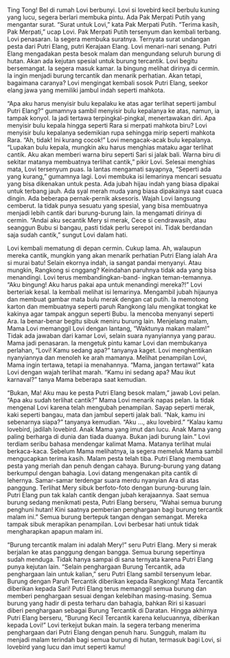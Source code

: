 Ting Tong!
Bel di rumah Lovi berbunyi.
Lovi si lovebird kecil berbulu kuning yang lucu, segera berlari membuka pintu. Ada Pak Merpati Putih yang mengantar surat.
“Surat untuk Lovi,” kata Pak Merpati Putih. “Terima kasih, Pak Merpati,” ucap Lovi.
Pak Merpati Putih tersenyum dan kembali terbang.
Lovi penasaran. Ia segera membuka suratnya. Ternyata surat undangan pesta dari Putri Elang, putri Kerajaan Elang. Lovi menari-nari senang.
Putri Elang mengadakan pesta besok malam dan mengundang seluruh burung di hutan. Akan ada kejutan spesial untuk burung tercantik.
Lovi begitu bersemangat. Ia segera masuk kamar. Ia bingung melihat dirinya di cermin. Ia ingin menjadi burung tercantik dan menarik perhatian. Akan tetapi, bagaimana caranya?
Lovi mengingat kembali sosok Putri Elang, seekor elang jawa yang memiliki jambul indah seperti mahkota.

“Apa aku harus menyisir bulu kepalaku ke atas agar terlihat seperti jambul Putri Elang?” gumamnya sambil menyisir bulu kepalanya ke atas, namun, ia tampak konyol. Ia jadi tertawa terpingkal-pingkal, menertawakan diri.
Apa menyisir bulu kepala hingga seperti Rara si merpati mahkota biru? Lovi menyisir bulu kepalanya sedemikian rupa sehingga mirip seperti mahkota Rara.
“Ah, tidak! Ini kurang cocok!” Lovi mengacak-acak bulu kepalanya. “Lupakan bulu kepala, mungkin aku harus menghias mataku agar terlihat cantik. Aku akan memberi warna biru seperti Sari si jalak bali. Warna biru di sekitar matanya membuatnya terlihat cantik,” pikir Lovi.
Selesai menghias mata, Lovi tersenyum puas. Ia lantas mengamati sayapnya, “Seperti ada yang kurang,” gumamnya lagi.
Lovi membuka isi lemarinya mencari sesuatu yang bisa dikenakan untuk pesta. Ada jubah hijau indah yang biasa dipakai untuk terbang jauh. Ada syal merah muda yang biasa dipakainya saat cuaca dingin. Ada beberapa pernak-pernik aksesoris.
Wajah Lovi langsung cemberut. Ia tidak punya sesuatu yang spesial, yang bisa membuatnya menjadi lebih cantik dari burung-burung lain. Ia mengamati dirinya di cermin.
“Andai aku secantik Mery si merak, Cece si cendrawasih, atau seanggun Bubu si bangau, pasti tidak perlu serepot ini. Tidak berdandan saja sudah cantik,” sungut Lovi dalam hati.

Lovi kembali mematung di depan cermin. Cukup lama. Ah, walaupun mereka cantik, mungkin yang akan menarik perhatian Putri Elang ialah Ara si murai batu!
Selain ekornya indah, ia sangat pandai menyanyi. Atau mungkin, Rangkong si cnggang? Keindahan paruhnya tidak ada yang bisa menandingi. Lovi terus membandingkan-band- ingkan teman-temannya.
“Aku bingung! Aku harus pakai apa untuk menandingi mereka?!” Lovi berteriak kesal. Ia kembali melihat isi lemarinya. Mengambil jubah hijaunya dan membuat gambar mata bulu merak dengan cat putih. Ia memotong karton dan membuatnya seperti paruh Rangkong lalu mengikat tongkat ke kakinya agar tampak anggun seperti Bubu. Ia mencoba menyanyi seperti Ara. Ia benar-benar begitu sibuk meniru burung lain.
Menjelang malam, Mama Lovi memanggil Lovi dengan lantang, “Waktunya makan malam!”
Tidak ada jawaban dari kamar Lovi, selain suara nyanyiannya yang parau. Mama jadi penasaran. Ia mengetuk pintu kamar Lovi dan membukanya perlahan, “Lovi! Kamu sedang apa?” tanyanya kaget.
Lovi menghentikan nyanyiannya dan menoleh ke arah mamanya.
Melihat penampilan Lovi, Mama ingin tertawa, tetapi ia menahannya.
“Mama, jangan tertawa!” kata Lovi dengan wajah terlihat marah.
“Kamu ini sedang apa? Mau ikut karnaval?” tanya Mama beberapa saat kemudian.

“Bukan, Ma! Aku mau ke pesta Putri Elang besok malam,” jawab Lovi pelan. “Apa aku sudah terlihat cantik?”
Mama Lovi menarik napas pelan. Ia tidak mengenal Lovi karena telah mengubah penampilan. Sayap seperti merak, kaki seperti bangau, mata dan jambul seperti jalak bali. “Nak, kamu ini sebenarnya siapa?” tanyanya kemudian.
“Aku …, aku lovebird.”
“Kalau kamu lovebird, jadilah lovebird. Anak Mama yang imut dan lucu. Anak Mama yang paling berharga di dunia dan tiada duanya. Bukan jadi burung lain.”
Lovi terdiam seribu bahasa mendengar kalimat Mama. Matanya terlihat mulai berkaca-kaca. Sebelum Mama melihatnya, ia segera memeluk Mama sambil mengucapkan terima kasih.
Malam pesta telah tiba. Putri Elang membuat pesta yang meriah dan penuh dengan cahaya. Burung-burung yang datang berkumpul dengan bahagia.
Lovi datang mengenakan pita cantik di lehernya. Samar-samar terdengar suara merdu nyanyian Ara di atas panggung. Terlihat Mery sibuk berfoto-foto dengan burung-burung lain. Putri Elang pun tak kalah cantik dengan jubah kerajaannya.
Saat semua burung sedang menikmati pesta, Putri Elang berseru, “Wahai semua burung penghuni hutan! Kini saatnya pemberian penghargaan bagi burung tercantik malam ini.”
Semua burung bertepuk tangan dengan semangat. Mereka tampak sibuk merapikan penampilan. Lovi berbesar hati untuk tidak mengharapkan apapun malam ini.

“Burung tercantik malam ini adalah Mery!” seru Putri Elang. Mery si merak berjalan ke atas panggung dengan bangga. Semua burung sepertinya sudah menduga.
Tidak hanya sampai di sana ternyata karena Putri Elang punya kejutan lain.
“Selain penghargaan Burung Tercantik, ada penghargaan lain untuk kalian,” seru Putri Elang sambil tersenyum lebar.
Burung dengan Paruh Tercantik diberikan kepada Rangkong! Mata Tercantik diberikan kepada Sari! Putri Elang terus memanggil semua burung dan memberi penghargaan sesuai dengan kelebihan masing-masing. Semua burung yang hadir di pesta terharu dan bahagia, bahkan Riri si kasuari diberi penghargaan sebagai Burung Tercantik di Daratan.
Hingga akhirnya Putri Elang berseru, “Burung Kecil Tercantik karena kelucuannya, diberikan kepada Lovi!”
Lovi terkejut bukan main. Ia segera terbang menerima penghargaan dari Putri Elang dengan penuh haru.
Sungguh, malam itu menjadi malam terindah bagi semua burung di hutan, termasuk bagi Lovi, si lovebird yang lucu dan imut seperti kamu!
